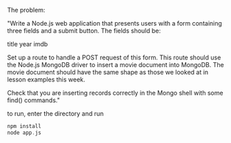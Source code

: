 The problem:

"Write a Node.js web application that presents users with a form containing three fields and a submit button. The fields should be:

title
year
imdb

Set up a route to handle a POST request of this form. This route should use the Node.js MongoDB driver to insert a movie document into MongoDB. The movie document should have the same shape as those we looked at in lesson examples this week.

Check that you are inserting records correctly in the Mongo shell with some find() commands."

to run, enter the directory and run
```c
npm install
node app.js
```
